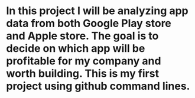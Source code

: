 # In this project I will be analyzing app data from both Google Play store and Apple store. The goal is to decide on which app will be profitable for my company and worth building. This is my first project using github command lines. 
